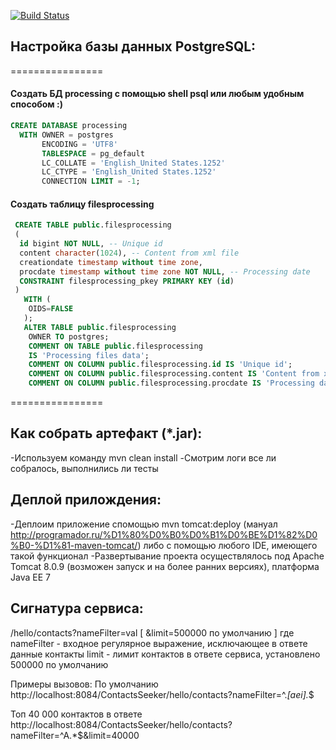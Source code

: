 [![Build Status](https://travis-ci.org/mrFixener/FilesProcessing.svg?branch=master)](https://travis-ci.org/mrFixener/FilesProcessing)
## Настройка базы данных PostgreSQL:
================
#### Создать БД processing с помощью shell psql или любым удобным способом :)

```sql 
CREATE DATABASE processing
  WITH OWNER = postgres
       ENCODING = 'UTF8'
       TABLESPACE = pg_default
       LC_COLLATE = 'English_United States.1252'
       LC_CTYPE = 'English_United States.1252'
       CONNECTION LIMIT = -1;
```
#### Создать таблицу filesprocessing      
```sql
 CREATE TABLE public.filesprocessing
 (
  id bigint NOT NULL, -- Unique id
  content character(1024), -- Content from xml file
  creationdate timestamp without time zone,
  procdate timestamp without time zone NOT NULL, -- Processing date
  CONSTRAINT filesprocessing_pkey PRIMARY KEY (id)
 )
   WITH (
    OIDS=FALSE
   );
   ALTER TABLE public.filesprocessing
    OWNER TO postgres;
    COMMENT ON TABLE public.filesprocessing
    IS 'Processing files data';
    COMMENT ON COLUMN public.filesprocessing.id IS 'Unique id';
    COMMENT ON COLUMN public.filesprocessing.content IS 'Content from xml file';
    COMMENT ON COLUMN public.filesprocessing.procdate IS 'Processing date';
```
================
## Как собрать артефакт (*.jar):

-Используем команду mvn clean install
-Смотрим логи все ли собралось, выполнились ли тесты

## Деплой прилождения:
-Деплоим приложение спомощью mvn tomcat:deploy (мануал http://programador.ru/%D1%80%D0%B0%D0%B1%D0%BE%D1%82%D0%B0-%D1%81-maven-tomcat/)
либо с  помощью любого IDE, имеющего такой функционал
-Развертывание проекта осуществлялось под Apache Tomcat 8.0.9 (возможен запуск и на более ранних версиях),
платформа Java EE 7


## Сигнатура сервиса:

/hello/contacts?nameFilter=val [ &limit=500000 по умолчанию ]
где
nameFilter - входное регулярное выражение, исключающее в ответе данные контакты
limit      - лимит контактов в ответе сервиса, установлено 500000 по умолчанию

Примеры вызовов:
По умолчанию
http://localhost:8084/ContactsSeeker/hello/contacts?nameFilter=^.*[aei].*$

Топ 40 000 контактов в ответе 
http://localhost:8084/ContactsSeeker/hello/contacts?nameFilter=^A.*$&limit=40000
